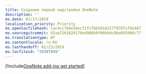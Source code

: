 ```yaml
---
title: Создание первой надстройки OneNote
description: ''
ms.date: 01/17/2019
localization_priority: Priority
ms.openlocfilehash: cac4cc7dee3becf1fcfbb501622779707cf92487
ms.sourcegitcommit: d1aa7201820176ed986b9f00bb9c88e055906c77
ms.translationtype: HT
ms.contentlocale: ru-RU
ms.lasthandoff: 01/23/2019
ms.locfileid: "29387949"
---
```

[!include[OneNote add-ins get started](../includes/file-get-started-onenote.md)]
